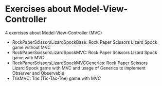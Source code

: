 # Exercises about Model-View-Controller
4 exercises about Model-View-Controller (MVC)
- RockPaperScissorsLizardSpockBase: Rock Paper Scissors Lizard Spock game without MVC
- RockPaperScissorsLizardSpockMVC: Rock Paper Scissors Lizard Spock game with MVC
- RockPaperScissorsLizardSpockMVCGenerics: Rock Paper Scissors Lizard Spock game with MVC and usage of Generics to implement Observer and Observable
- TrisMVC: Tris (Tic-Tac-Toe) game with MVC
